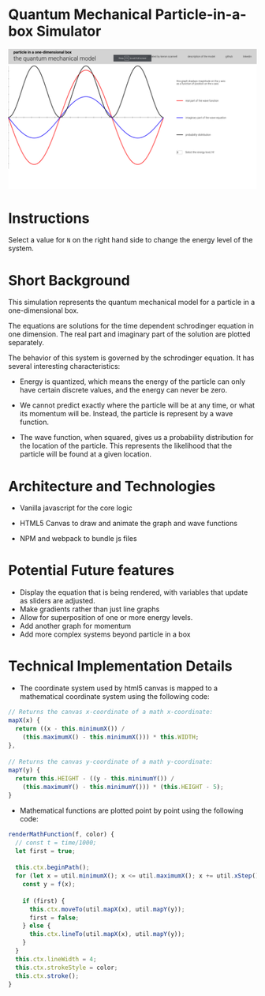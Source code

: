# Quantum Mechanical Particle-in-a-box Simulator

![](assets/images/main.png)

# Instructions

Select a value for `N` on the right hand side to change the energy level of the system.

# Short Background

This simulation represents the quantum mechanical model for a particle in a one-dimensional box.

The equations are solutions for the time dependent schrodinger equation in one dimension. The real part and imaginary part of the solution are plotted separately.

The behavior of this system is governed by the schrodinger equation. It has several interesting characteristics:

* Energy is quantized, which means the energy of the particle can only have certain discrete values, and the energy can never be zero.

* We cannot predict exactly where the particle will be at any time, or what its momentum will be. Instead, the particle is represent by a wave function.

* The wave function, when squared, gives us a probability distribution for the location of the particle. This represents the likelihood that the particle will be found at a given location.

# Architecture and Technologies

* Vanilla javascript for the core logic

* HTML5 Canvas to draw and animate the graph and wave functions

* NPM and webpack to bundle js files

# Potential Future features

* Display the equation that is being rendered, with variables that update as sliders are adjusted.
* Make gradients rather than just line graphs
* Allow for superposition of one or more energy levels.
* Add another graph for momentum
* Add more complex systems beyond particle in a box

# Technical Implementation Details

* The coordinate system used by html5 canvas is mapped to a mathematical coordinate system using the following code:

```javascript
// Returns the canvas x-coordinate of a math x-coordinate:
mapX(x) {
  return ((x - this.minimumX()) /
    (this.maximumX() - this.minimumX())) * this.WIDTH;
},

// Returns the canvas y-coordinate of a math y-coordinate:
mapY(y) {
  return this.HEIGHT - ((y - this.minimumY()) /
    (this.maximumY() - this.minimumY())) * (this.HEIGHT - 5);
}
```

* Mathematical functions are plotted point by point using the following code:

```javascript
renderMathFunction(f, color) {
  // const t = time/1000;
  let first = true;

  this.ctx.beginPath();
  for (let x = util.minimumX(); x <= util.maximumX(); x += util.xStep()) {
    const y = f(x);

    if (first) {
      this.ctx.moveTo(util.mapX(x), util.mapY(y));
      first = false;
    } else {
      this.ctx.lineTo(util.mapX(x), util.mapY(y));
    }
  }
  this.ctx.lineWidth = 4;
  this.ctx.strokeStyle = color;
  this.ctx.stroke();
}
```